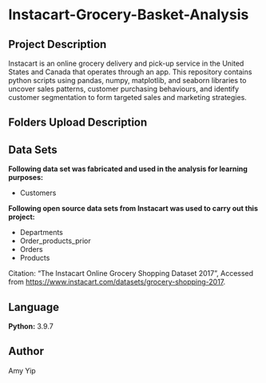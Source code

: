 # Instacart-Grocery-Basket-Analysis
## Project Description
Instacart is an online grocery delivery and pick-up service in the United States and Canada that operates through an app. This repository contains python scripts using pandas, numpy, matplotlib, and seaborn libraries to uncover sales patterns, customer purchasing behaviours, and identify customer segmentation to form targeted sales and marketing strategies.

## Folders Upload Description


## Data Sets
**Following data set was fabricated and used in the analysis for learning purposes:**
* Customers

**Following open source data sets from Instacart was used to carry out this project:**
* Departments
* Order_products_prior
* Orders
* Products

Citation: “The Instacart Online Grocery Shopping Dataset 2017”, Accessed from https://www.instacart.com/datasets/grocery-shopping-2017.

## Language
**Python:** 3.9.7

## Author
Amy Yip
